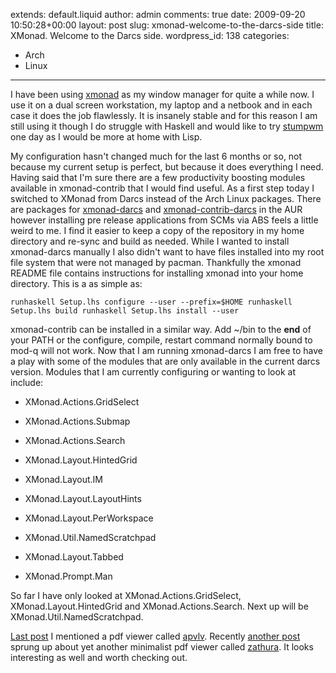 extends: default.liquid
author: admin
comments: true
date: 2009-09-20 10:50:28+00:00
layout: post
slug: xmonad-welcome-to-the-darcs-side
title: XMonad. Welcome to the Darcs side.
wordpress_id: 138
categories:
- Arch
- Linux
---

I have been using [xmonad](http://xmonad.org/) as my window manager for quite a while now. I use it on a dual screen workstation, my laptop and a netbook and in each case it does the job flawlessly. It is insanely stable and for this reason I am still using it though I do struggle with Haskell and would like to try [stumpwm](http://www.nongnu.org/stumpwm/) one day as I would be more at home with Lisp.

My configuration hasn't changed much for the last 6 months or so, not because my current setup is perfect, but because it does everything I need. Having said that I'm sure there are a few productivity boosting modules available in xmonad-contrib that I would find useful. As a first step today I switched to XMonad from Darcs instead of the Arch Linux packages. There are packages for [xmonad-darcs](http://aur.archlinux.org/packages.php?ID=12483) and [xmonad-contrib-darcs](http://aur.archlinux.org/packages.php?ID=13652) in the AUR however installing pre release applications from SCMs via ABS feels a little weird to me. I find it easier to keep a copy of the repository in my home directory and re-sync and build as needed. While I wanted to install xmonad-darcs manually I also didn't want to have files installed into my root file system that were not managed by pacman. Thankfully the xmonad README file contains instructions for installing xmonad into your home directory. This is a as simple as:

`runhaskell Setup.lhs configure --user --prefix=$HOME
runhaskell Setup.lhs build
runhaskell Setup.lhs install --user
`

xmonad-contrib can be installed in a similar way. Add ~/bin to the **end** of your PATH or the configure, compile, restart command normally bound to mod-q will not work. Now that I am running xmonad-darcs I am free to have a play with some of the modules that are only available in the current darcs version. Modules that I am currently configuring or wanting to look at include:





  * XMonad.Actions.GridSelect


  * XMonad.Actions.Submap


  * XMonad.Actions.Search


  * XMonad.Layout.HintedGrid


  * XMonad.Layout.IM


  * XMonad.Layout.LayoutHints


  * XMonad.Layout.PerWorkspace


  * XMonad.Util.NamedScratchpad


  * XMonad.Layout.Tabbed


  * XMonad.Prompt.Man



So far I have only looked at XMonad.Actions.GridSelect, XMonad.Layout.HintedGrid and XMonad.Actions.Search. Next up will be XMonad.Util.NamedScratchpad.

[Last post](http://blog.sambodata.com/?p=133) I mentioned a pdf viewer called [apvlv](http://code.google.com/p/apvlv/). Recently [another post](http://bbs.archlinux.org/viewtopic.php?id=80458) sprung up about yet another minimalist pdf viewer called [zathura](http://zathura.neldoreth.net/). It looks interesting as well and worth checking out.
